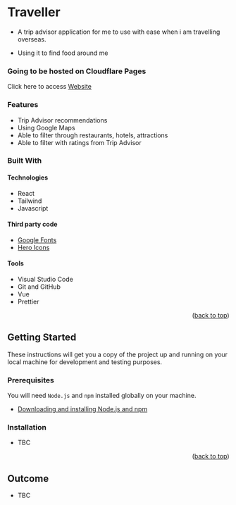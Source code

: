 # Traveller
* A trip advisor application for me to use with ease when i am travelling overseas.

* Using it to find food around me

### Going to be hosted on Cloudflare Pages

Click here to access [Website](https://45cc5081.donut-dd4.pages.dev/)

### Features

* Trip Advisor recommendations
* Using Google Maps
* Able to filter through restaurants, hotels, attractions
* Able to filter with ratings from Trip Advisor

### Built With

#### Technologies

* React
* Tailwind
* Javascript

#### Third party code

* [Google Fonts](https://fonts.google.com/)
* [Hero Icons](https://heroicons.dev/)

#### Tools

* Visual Studio Code
* Git and GitHub
* Vue
* Prettier

<p align="right">(<a href="#top">back to top</a>)</p>



<!-- GETTING STARTED -->
## Getting Started

These instructions will get you a copy of the project up and running on your local machine for development and testing purposes.

### Prerequisites

You will need `Node.js` and `npm` installed globally on your machine.
* [Downloading and installing Node.js and npm](https://docs.npmjs.com/downloading-and-installing-node-js-and-npm)

### Installation

* TBC

<p align="right">(<a href="#top">back to top</a>)</p>


<!-- OUTCOME -->
## Outcome

* TBC